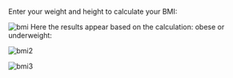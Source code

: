 Enter your weight and height to calculate your BMI:

![bmi](https://github.com/user-attachments/assets/6f8f8d77-c1b4-4334-b458-8e039ff13198)
Here the results appear based on the calculation: obese or underweight: 

![bmi2](https://github.com/user-attachments/assets/b79a338e-b8d0-448a-89aa-ea554f22eb83)


![bmi3](https://github.com/user-attachments/assets/9bb8d658-d71b-4e96-b64a-83324bdbaedb)
